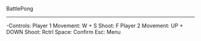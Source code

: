 BattlePong

-------------------------------------------------------
-Controls:
Player 1 Movement: W + S
         Shoot: F
Player 2 Movement: UP + DOWN
         Shoot: Rctrl
Space: Confirm
Esc: Menu
